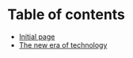 # Table of contents

* [Initial page](README.md)
* [The new era of technology](the-new-era-of-technology.md)

